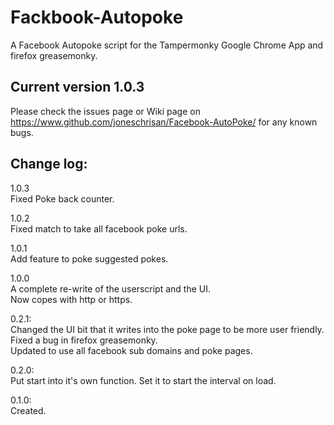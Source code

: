 Fackbook-Autopoke
=================

A Facebook Autopoke script for the Tampermonky Google Chrome App and firefox greasemonky.

Current version 1.0.3
---------------------

Please check the issues page or Wiki page on https://www.github.com/joneschrisan/Facebook-AutoPoke/ for any known bugs.

Change log:
-----------

1.0.3<br />
Fixed Poke back counter.

1.0.2<br />
Fixed match to take all facebook poke urls.

1.0.1<br />
Add feature to poke suggested pokes.

1.0.0<br />
A complete re-write of the userscript and the UI.<br />
Now copes with http or https.

0.2.1:<br />
Changed the UI bit that it writes into the poke page to be more user friendly.<br />
Fixed a bug in firefox greasemonky.<br />
Updated to use all facebook sub domains and poke pages.

0.2.0:<br />
Put start into it's own function.
Set it to start the interval on load.

0.1.0:<br />
Created.
